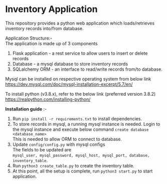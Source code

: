 # Inventory Application

This repository provides a python web application which loads/retrieves inventory records into/from database.

Application Structure:- \
The application is made up of 3 components
1) Flask application - a rest service to allow users to insert or delete records
2) Database - a mysql database to store inventory records
3) SQLalchemy ORM - an interface to read/write records from/to database.


Mysql can be installed on respective operating system from below link 
https://dev.mysql.com/doc/mysql-installation-excerpt/5.7/en/

To install python (v3.8.x), refer to the below link (preferred version 3.8.2)
https://realpython.com/installing-python/

**Installation guide** :-
1) Run `pip install -r requirements.txt` to install dependencies. 
2) To store records in mysql, a running mysql instance is needed. Login to the mysql instance and execute below command
`create database <database_name>` \
This is needed to allow ORM to connect to database.
3) Update `config/config.py` with mysql configs\
The fields to be updated are\
`mysql_user, mysql_password, mysql_host, mysql_port, database, inventory_table`.
4) Run `python3 create_table.py` to create the inventory table.
5) At this point, all the setup is complete, run `python3 start.py` to start application.

